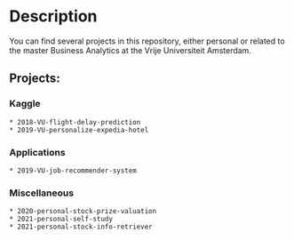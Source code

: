 # Description
You can find several projects in this repository, either personal or related to the master Business Analytics at the Vrije Universiteit Amsterdam.

## Projects:
### Kaggle
	* 2018-VU-flight-delay-prediction
	* 2019-VU-personalize-expedia-hotel
### Applications
	* 2019-VU-job-recommender-system
### Miscellaneous
	* 2020-personal-stock-prize-valuation
	* 2021-personal-self-study
	* 2021-personal-stock-info-retriever
 